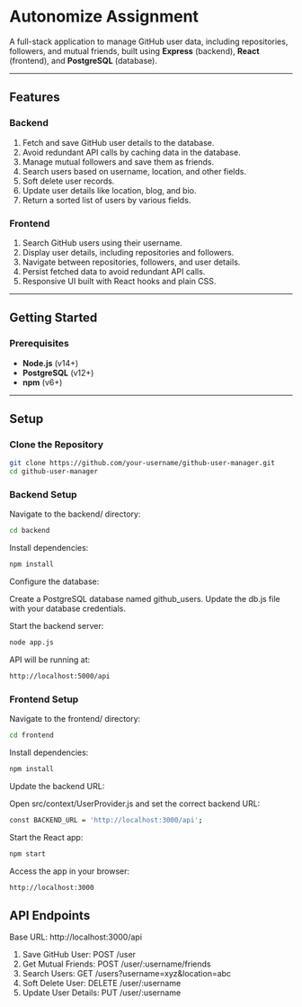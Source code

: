 # Autonomize Assignment

A full-stack application to manage GitHub user data, including repositories, followers, and mutual friends, built using **Express** (backend), **React** (frontend), and **PostgreSQL** (database).

---

## **Features**

### Backend
1. Fetch and save GitHub user details to the database.
2. Avoid redundant API calls by caching data in the database.
3. Manage mutual followers and save them as friends.
4. Search users based on username, location, and other fields.
5. Soft delete user records.
6. Update user details like location, blog, and bio.
7. Return a sorted list of users by various fields.

### Frontend
1. Search GitHub users using their username.
2. Display user details, including repositories and followers.
3. Navigate between repositories, followers, and user details.
4. Persist fetched data to avoid redundant API calls.
5. Responsive UI built with React hooks and plain CSS.

---

## **Getting Started**

### Prerequisites
- **Node.js** (v14+)
- **PostgreSQL** (v12+)
- **npm** (v6+)

---

## **Setup**

### Clone the Repository
```bash
git clone https://github.com/your-username/github-user-manager.git
cd github-user-manager
```

### Backend Setup
Navigate to the backend/ directory:
```bash
cd backend
```

Install dependencies:
```bash
npm install
```

Configure the database:

Create a PostgreSQL database named github_users.
Update the db.js file with your database credentials.

Start the backend server:
```bash
node app.js
```

API will be running at:
```bash
http://localhost:5000/api
```

### Frontend Setup
Navigate to the frontend/ directory:
```bash
cd frontend
```

Install dependencies:
```bash
npm install
```

Update the backend URL:

Open src/context/UserProvider.js and set the correct backend URL:
```bash
const BACKEND_URL = 'http://localhost:3000/api';
```

Start the React app:
```bash
npm start
```

Access the app in your browser:
```bash
http://localhost:3000
```

## **API Endpoints**

Base URL: http://localhost:3000/api

1. Save GitHub User: POST /user
2. Get Mutual Friends: POST /user/:username/friends
3. Search Users: GET /users?username=xyz&location=abc
4. Soft Delete User: DELETE /user/:username
5. Update User Details: PUT /user/:username